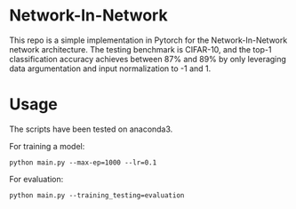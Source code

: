 # Network-In-Network

This repo is a simple implementation in Pytorch for the Network-In-Network network architecture. The testing benchmark is CIFAR-10, and the top-1 classification accuracy achieves between 87% and 89% by only leveraging data argumentation and input normalization to -1 and 1.

# Usage
The scripts have been tested on anaconda3.

For training a model:
```
python main.py --max-ep=1000 --lr=0.1
```

For evaluation:
```
python main.py --training_testing=evaluation
```
